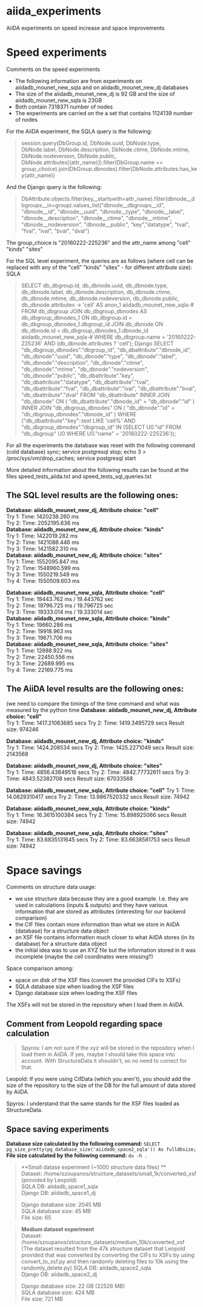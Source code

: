 # aiida_experiments
AiiDA experiments on speed increase and space improvements

Speed experiments
=================
Comments on the speed experiments
- The following information are from experiments on aiidadb_mounet_new_sqla and on aiidadb_mounet_new_dj databases
- The size of the aiidadb_mounet_new_dj is 92 GB and the size of aiidadb_mounet_new_sqla is 23GB
- Both contain 7318371 number of nodes
- The experiments are carried on the a set that contains 1124139 number of nodes

For the AiiDA experiment, the SQLA query is the following:
> session.query(DbGroup.id, DbNode.uuid, DbNode.type, DbNode.label, DbNode.description, DbNode.ctime, DbNode.mtime, DbNode.nodeversion, DbNode.public, DbNode.attributes[(attr_name)]).filter(DbGroup.name == group_choice).join(DbGroup.dbnodes).filter(DbNode.attributes.has_key(attr_name))

And the Django query is the following:
> DbAttribute.objects.filter(key__startswith=attr_name).filter(dbnode__dbgroups__in=group).values_list("dbnode__dbgroups__id", "dbnode__id", "dbnode__uuid", "dbnode__type", "dbnode__label", "dbnode__description", "dbnode__ctime", "dbnode__mtime", "dbnode__nodeversion", "dbnode__public", "key","datatype", "tval", "fval", "ival", "bval", "dval")

The group_choice is "20160222-225236" and the attr_name among "cell" "kinds" "sites"

For the SQL level experiment, the queries are as follows (where cell can be replaced with any of the  "cell" "kinds" "sites" - for different attribute size):
SQLA
> SELECT db_dbgroup.id, db_dbnode.uuid, db_dbnode.type, db_dbnode.label, db_dbnode.description, db_dbnode.ctime, db_dbnode.mtime, db_dbnode.nodeversion, db_dbnode.public, db_dbnode.attributes -> 'cell' AS anon_1
aiidadb_mounet_new_sqla-# FROM db_dbgroup JOIN db_dbgroup_dbnodes AS db_dbgroup_dbnodes_1 ON db_dbgroup.id = db_dbgroup_dbnodes_1.dbgroup_id JOIN db_dbnode ON db_dbnode.id = db_dbgroup_dbnodes_1.dbnode_id
aiidadb_mounet_new_sqla-# WHERE db_dbgroup.name = '20160222-225236' AND (db_dbnode.attributes ? 'cell');
Django
> SELECT "db_dbgroup_dbnodes"."dbgroup_id", "db_dbattribute"."dbnode_id", "db_dbnode"."uuid", "db_dbnode"."type", "db_dbnode"."label", "db_dbnode"."description", "db_dbnode"."ctime", "db_dbnode"."mtime", "db_dbnode"."nodeversion", "db_dbnode"."public", "db_dbattribute"."key", "db_dbattribute"."datatype", "db_dbattribute"."tval", "db_dbattribute"."fval", "db_dbattribute"."ival", "db_dbattribute"."bval", "db_dbattribute"."dval" FROM "db_dbattribute" INNER JOIN "db_dbnode" ON ( "db_dbattribute"."dbnode_id" = "db_dbnode"."id" ) INNER JOIN "db_dbgroup_dbnodes" ON ( "db_dbnode"."id" = "db_dbgroup_dbnodes"."dbnode_id" ) WHERE ("db_dbattribute"."key"::text LIKE 'cell%' AND "db_dbgroup_dbnodes"."dbgroup_id" IN (SELECT U0."id" FROM "db_dbgroup" U0 WHERE U0."name" = '20160222-225236'));

For all the experiments the database was reset with the following command (cold database) 
sync; service postgresql stop; echo 3 > /proc/sys/vm/drop_caches; service postgresql start

More detailed information about the following results can be found at the files speed_tests_aiida.txt and speed_tests_sql_queries.txt

The SQL level results are the following ones:
---------------------------------------------
**Database: aiidadb_mounet_new_dj, Attribute choice: "cell"**  
Try 1: Time: 1420238.260 ms  
Try 2: Time: 2052195.636 ms  
**Database: aiidadb_mounet_new_dj, Attribute choice: "kinds"**  
Try 1: Time: 1422019.282 ms  
Try 2: Time: 1421088.446 ms  
Try 3: Time: 1421582.310 ms  
**Database: aiidadb_mounet_new_dj, Attribute choice: "sites"**  
Try 1: Time: 1552095.847 ms  
Try 2: Time: 1548960.599 ms  
Try 3: Time: 1550219.549 ms  
Try 4: Time: 1550509.603 ms  

**Database: aiidadb_mounet_new_sqla, Attribute choice: "cell"**  
Try 1: Time: 19443.762 ms / 19.443762 sec  
Try 2: Time: 19796.725 ms / 19.796725 sec  
Try 3: Time: 19333.014 ms / 19.333014 sec  
**Database: aiidadb_mounet_new_sqla, Attribute choice: "kinds"**  
Try 1: Time: 19660.286 ms  
Try 2: Time: 19918.963 ms  
Try 3: Time: 19671.706 ms  
**Database: aiidadb_mounet_new_sqla, Attribute choice: "sites"**  
Try 1: Time: 12888.922 ms  
Try 2: Time: 22450.556 ms  
Try 3: Time: 22689.995 ms  
Try 4: Time: 22169.775 ms  

The AiiDA level results are the following ones:
-----------------------------------------------
(we need to compare the timings of the time command and what was measured by the python time
**Database: aiidadb_mounet_new_dj, Attribute choice: "cell"**  
Try 1: Time:  1417.21063685 secs
Try 2: Time:  1419.3495729 secs
Result size: 974246

**Database: aiidadb_mounet_new_dj, Attribute choice: "kinds"**  
Try 1: Time:  1424.208534 secs
Try 2: Time:  1425.2271049 secs
Result size: 2143568

**Database: aiidadb_mounet_new_dj, Attribute choice: "sites"**  
Try 1: Time:  4856.43849516 secs
Try 2: Time:  4842.77732611 secs
Try 3: Time:  4843.52382708 secs
Result size: 67033568

**Database: aiidadb_mounet_new_sqla, Attribute choice: "cell"** 
Try 1: Time:  14.0829310417 secs
Try 2: Time:  13.9867520332 secs
Result size: 74942

**Database: aiidadb_mounet_new_sqla, Attribute choice: "kinds"**  
Try 1: Time:  16.3615100384 secs
Try 2: Time:  15.898925066 secs
Result size: 74942

**Database: aiidadb_mounet_new_sqla, Attribute choice: "sites"**  
Try 1: Time:  83.6835131645 secs
Try 2: Time:  83.6638581753 secs
Result size: 74942


Space savings
=============
Comments on structure data usage:
- we use structure data because they are a good example. I.e. they are used in calculations (inputs & outputs) and they have various information that are stored as attributes (interesting for our backend comparison)
- the CIF files contain more information than what we store in AiiDA (database) for a structure data object
- an XSF file contains information much closer to what AiIDA stores (in its database) for a structure data object
- the initial idea was to use an XYZ file but the information stored in it was incomplete (maybe the cell coordinates were missing?)

Space comparison among:
- space on disk of the XSF files (convert the provided CIFs to XSFs)
- SQLA database size when loading the XSF files
- Django database size when loading the XSF files

The XSFs will not be stored in the repository when I load them in AiiDA.

Comment from Leopold regarding space calculation
------------------------------------------------
> Spyros:
> I am not sure if the xyz will be stored in the repository when I load them
> in AiiDA. If yes, maybe I should take this space into account.
> With StructureData it shouldn't, so no need to correct for that.

Leopold:
If you were using CifData (which you aren't), you should add the size
of the repository to the size of the DB for the full amount of data
stored by AiiDA.

Spyros: I understand that the same stands for the XSF files loaded as StructureData.


Space saving experiments
------------------------

**Database size calculated by the following command:**
`SELECT pg_size_pretty(pg_database_size('aiidadb_space2_sqla')) As fulldbsize;`
**File size calculated by the following command:**
`du -h .`


> **Small datase experiment (~1000 structure data files) **  
> Dataset: /home/szoupanos/structure_datasets/small_1k/converted_xsf (provided by Leopold)  
> SQLA DB: aiidadb_space1_sqla  
> Django DB: aiidadb_space1_dj  
>   
> Django database size: 2045 MB  
> SQLA database size: 45 MB  
> File size: 65  

> **Medium dataset experiment**  
> Dataset: /home/szoupanos/structure_datasets/medium_10k/converted_xsf  
> (The dataset resulted from the 47k structure dataset that Leopold provided that was converted by converting the CIFs to XSFs by using convert_to_xsf.py and then randomly deleting files to 10k using the randomly_delete.py)
> SQLA DB: aiidadb_space2_sqla  
> Django DB: aiidadb_space2_dj  
>   
> Django database size: 22 GB (22528 MB)  
> SQLA database size: 424 MB  
> File size: 721 MB